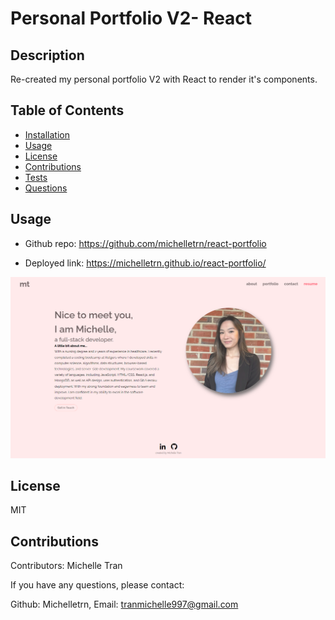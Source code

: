 # Personal Portfolio V2- React

## Description

Re-created my personal portfolio V2 with React to render it's components.

## Table of Contents

- [Installation](#installation)
- [Usage](#usage)
- [License](#license)
- [Contributions](#contributions)
- [Tests](#tests)
- [Questions](#questions)

## Usage

- Github repo: https://github.com/michelletrn/react-portfolio

- Deployed link: https://michelletrn.github.io/react-portfolio/

![portfolio screenshot](./src/assets/michelletrn.github.io_react-portfolio_.png)

## License

MIT

## Contributions

Contributors: Michelle Tran

If you have any questions, please contact:

Github: Michelletrn, Email: tranmichelle997@gmail.com
